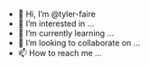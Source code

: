 - 👋 Hi, I’m @tyler-faire
- 👀 I’m interested in ...
- 🌱 I’m currently learning ...
- 💞️ I’m looking to collaborate on ...
- 📫 How to reach me ...

<!---
tyler-faire/tyler-faire is a ✨ special ✨ repository because its `README.md` (this file) appears on your GitHub profile.
You can click the Preview link to take a look at your changes.
--->
